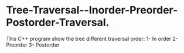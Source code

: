 # Tree-Traversal--Inorder-Preorder-Postorder-Traversal.
This C++ program show the tree different traversal order:
1-	In order 
2-	Preorder
3-	Postorder 
